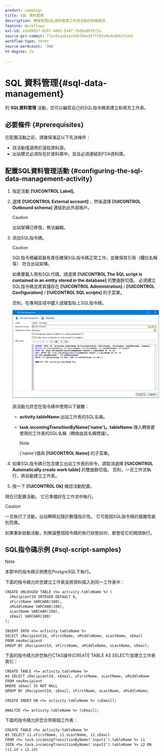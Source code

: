 ```yaml
---
product: campaign
title: SQL 資料管理
description: 瞭解有關SQL資料管理工作流活動的詳細資訊
feature: Workflows
exl-id: a1e08d57-0387-4802-b447-f6d9ad87072a
source-git-commit: 77ec01aaba1e50676bed57f503a9e4e8bb1fe54c
workflow-type: tm+mt
source-wordcount: '366'
ht-degree: 1%

---
```


# SQL 資料管理{#sql-data-management}

的 **SQL資料管理** 活動，您可以編寫自己的SQL指令碼來建立和填充工作表。

## 必要條件 {#prerequisites}

在配置活動之前，請確保滿足以下先決條件：

* 該活動僅適用於遠程資料源。
* 出站模式必須存在於資料庫中，並且必須連結到FDA資料庫。


## 配置SQL資料管理活動 {#configuring-the-sql-data-management-activity}

1. 指定活動 **[!UICONTROL Label]**。
1. 選擇 **[!UICONTROL External account]** ，然後選擇 **[!UICONTROL Outbound schema]** 連結到此外部帳戶。

   >[!CAUTION]
   >
   >出站架構已修復，無法編輯。

1. 添加SQL指令碼。

   >[!CAUTION]
   >
   >SQL指令碼編寫器有責任確保SQL指令碼正常工作，並確保其引用（欄位名稱等） 符合出站架構。

   如果要載入現有SQL代碼，請選擇 **[!UICONTROL The SQL script is contained in an entity stored in the database]** 的雙曲餘切值。 必須建立SQL指令碼並將其儲存在 **[!UICONTROL Administration]** / **[!UICONTROL Configuration]** / **[!UICONTROL SQL scripts]** 的子菜單。

   否則，在專用區域中鍵入或複製貼上SQL指令碼。

   ![](assets/sql_datamanagement.png)

   該活動允許您在指令碼中使用以下變數：

   * **activity.tableName**:出站工作表的SQL名稱。
   * **task.incomingTransitionByName(&#39;name&#39;)。tableName**:傳入轉換要使用的工作表的SQL名稱（轉換由其名稱標識）。

      >[!NOTE]
      >
      >(&#39;name&#39;)值與 **[!UICONTROL Name]** 的子菜單。

1. 如果SQL指令碼已包含建立出站工作表的命令，請取消選擇 **[!UICONTROL Automatically create work table]** 的雙曲餘切值。 否則，一旦工作流執行，將自動建立工作表。
1. 按一下 **[!UICONTROL Ok]** 確認活動配置。

現在已配置活動。 它已準備好在工作流中執行。

>[!CAUTION]
>
>一旦執行了活動，出站轉移記錄計數僅指示性。 它可能因SQL指令碼的複雜性級別而異。
>  
>如果重新啟動活動，則無論整個指令碼的執行狀態如何，都會從它的開頭執行。

## SQL指令碼示例 {#sql-script-samples}

>[!NOTE]
>
>本節中的指令碼示例應在PostgreSQL下執行。

下面的指令碼允許您建立工作表並將資料插入到同一工作表中：

```
CREATE UNLOGGED TABLE <%= activity.tableName %> (
  iRecipientId INTEGER DEFAULT 0,
  sFirstName VARCHAR(100),
  sMiddleName VARCHAR(100),
  sLastName VARCHAR(100),
  sEmail VARCHAR(100)
);

INSERT INTO <%= activity.tableName %>
SELECT iRecipientId, sFirstName, sMiddleName, sLastName, sEmail
FROM nmsRecipient
GROUP BY iRecipientId, sFirstName, sMiddleName, sLastName, sEmail;
```

下面的指令碼允許您執行CTAS操作(CREATE TABLE AS SELECT)並建立工作表索引：

```
CREATE TABLE <%= activity.tableName %>
AS SELECT iRecipientId, sEmail, sFirstName, sLastName, sMiddleName
FROM nmsRecipient
WHERE sEmail IS NOT NULL
GROUP BY iRecipientId, sEmail, sFirstName, sLastName, sMiddleName;

CREATE INDEX ON <%= activity.tableName %> (sEmail);

ANALYZE <%= activity.tableName %> (sEmail);
```

下面的指令碼允許您合併兩個工作表：

```
CREATE TABLE <%= activity.tableName %>
AS SELECT i1.sFirstName, i1.sLastName, i2.sEmail
FROM <%= task.incomingTransitionByName('input1').tableName %> i1
JOIN <%= task.incomingTransitionByName('input2').tableName %> i2 ON (i1.id = i2.id)
```
